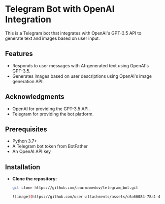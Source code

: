# Telegram Bot with OpenAI Integration

This is a Telegram bot that integrates with OpenAI's GPT-3.5 API to generate text and images based on user input.

## Features

- Responds to user messages with AI-generated text using OpenAI's GPT-3.5.
- Generates images based on user descriptions using OpenAI's image generation API.


## Acknowledgments

- OpenAI for providing the GPT-3.5 API.
- Telegram for providing the bot platform.

## Prerequisites

- Python 3.7+
- A Telegram bot token from BotFather
- An OpenAI API key

## Installation

* **Clone the repository:**

   ```sh
   git clone https://github.com/anurmamedov/telegram_bot.git

   ![image](https://github.com/user-attachments/assets/c6a66084-78a1-4724-b90c-181877022848)

